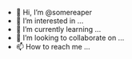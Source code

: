 - 👋 Hi, I’m @somereaper
- 👀 I’m interested in ...
- 🌱 I’m currently learning ...
- 💞️ I’m looking to collaborate on ...
- 📫 How to reach me ...

<!---
somereaper/somereaper is a ✨ special ✨ repository because its `README.md` (this file) appears on your GitHub profile.
You can click the Preview link to take a look at your changes.
--->
